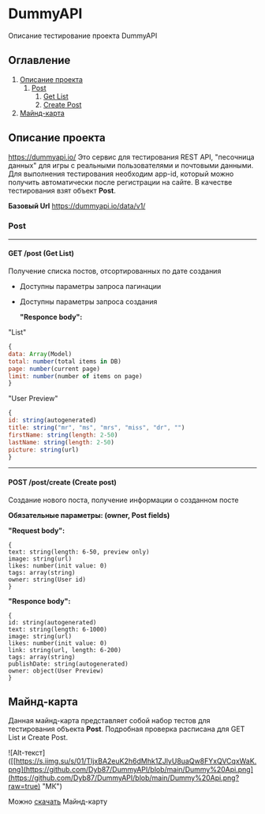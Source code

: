 # DummyAPI

Описание тестирование проекта DummyAPI
## Оглавление
1. [Описание проекта](#описание-проекта)
   1. [Post](#post)
      1. [Get List](#get-post-get-list)
      2. [Create Post](#post-postcreate-create-post)
2. [Майнд-карта](#майнд-карта)
      
   

## Описание проекта

https://dummyapi.io/ Это сервис для тестирования REST API, "песочница данных" для игры с реальными пользователями и почтовыми данными. Для выполнения тестирования необходим app-id, который можно получить автоматически после регистрации на сайте. В качестве тестирования взят объект **Post**.

**Базовый Url** https://dummyapi.io/data/v1/
 
### Post
---
#### GET /post (Get List)
Получение списка постов, отсортированных по дате создания
- Доступны параметры запроса пагинации
- Доступны параметры запроса создания

  **"Responce body":**
  
 "List"
  ```Javascript
  {
data: Array(Model)
total: number(total items in DB)
page: number(current page)
limit: number(number of items on page)
}
```
"User Preview"

  ```Javascript
{
id: string(autogenerated)
title: string("mr", "ms", "mrs", "miss", "dr", "")
firstName: string(length: 2-50)
lastName: string(length: 2-50)
picture: string(url)
}
```
---

#### POST /post/create (Create post)
Создание нового поста, получение информации о созданном посте

**Обязательные параметры: (owner, Post fields)**

**"Request body":**
```Jacascript
{
text: string(length: 6-50, preview only)
image: string(url)
likes: number(init value: 0)
tags: array(string)
owner: string(User id)
}
```

**"Responce body":**
```Jacascript
{
id: string(autogenerated)
text: string(length: 6-1000)
image: string(url)
likes: number(init value: 0)
link: string(url, length: 6-200)
tags: array(string)
publishDate: string(autogenerated)
owner: object(User Preview)
}
```

## Майнд-карта

Данная майнд-карта представляет собой набор тестов для тестирования объекта **Post**.
Подробная проверка расписана для GET List и Create Post.

![Alt-текст]([[https://s.iimg.su/s/01/TIjxBA2euK2h6dMhk1ZJlyU8uaQw8FYxQVCqxWaK.png](https://github.com/Dyb87/DummyAPI/blob/main/Dummy%20Api.png](https://github.com/Dyb87/DummyAPI/blob/main/Dummy%20Api.png?raw=true) "МК")



Можно [скачать](https://github.com/Dyb87/DummyAPI/blob/main/Dummy%20Api.xmind) Майнд-карту



  
